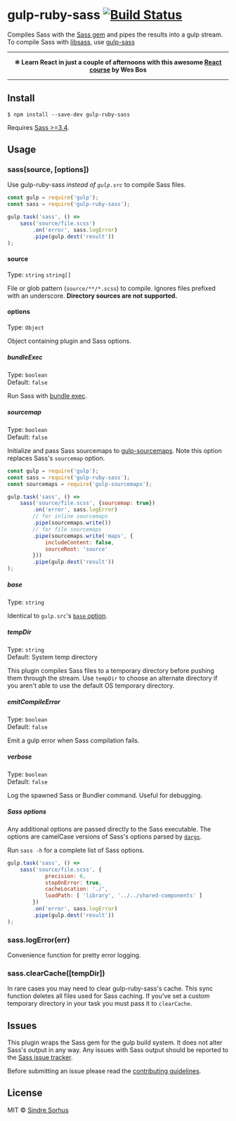 # gulp-ruby-sass [![Build Status](https://travis-ci.org/sindresorhus/gulp-ruby-sass.svg?branch=master)](https://travis-ci.org/sindresorhus/gulp-ruby-sass)

Compiles Sass with the [Sass gem](http://sass-lang.com/install) and pipes the results into a gulp stream.<br>
To compile Sass with [libsass](http://libsass.org/), use [gulp-sass](https://github.com/dlmanning/gulp-sass)


---

<p align="center"><b>⚛ Learn React in just a couple of afternoons with this awesome <a href="https://ReactForBeginners.com/friend/AWESOME">React course</a> by Wes Bos</b></p>

---


## Install

```
$ npm install --save-dev gulp-ruby-sass
```

Requires [Sass >=3.4](http://sass-lang.com/install).


## Usage

### sass(source, [options])

Use gulp-ruby-sass *instead of `gulp.src`* to compile Sass files.

```js
const gulp = require('gulp');
const sass = require('gulp-ruby-sass');

gulp.task('sass', () =>
	sass('source/file.scss')
		.on('error', sass.logError)
		.pipe(gulp.dest('result'))
);
```

#### source

Type: `string` `string[]`

File or glob pattern (`source/**/*.scss`) to compile. Ignores files prefixed with an underscore. **Directory sources are not supported.**

#### options

Type: `Object`

Object containing plugin and Sass options.

##### bundleExec

Type: `boolean`<br>
Default: `false`

Run Sass with [bundle exec](http://gembundler.com/man/bundle-exec.1.html).

##### sourcemap

Type: `boolean`<br>
Default: `false`

Initialize and pass Sass sourcemaps to [gulp-sourcemaps](https://github.com/floridoo/gulp-sourcemaps). Note this option replaces Sass's `sourcemap` option.

```js
const gulp = require('gulp');
const sass = require('gulp-ruby-sass');
const sourcemaps = require('gulp-sourcemaps');

gulp.task('sass', () =>
	sass('source/file.scss', {sourcemap: true})
		.on('error', sass.logError)
		// for inline sourcemaps
		.pipe(sourcemaps.write())
		// for file sourcemaps
		.pipe(sourcemaps.write('maps', {
			includeContent: false,
			sourceRoot: 'source'
		}))
		.pipe(gulp.dest('result'))
);
```

##### base

Type: `string`

Identical to `gulp.src`'s [`base` option](https://github.com/gulpjs/gulp/blob/master/docs/API.md#optionsbase).

##### tempDir

Type: `string`<br>
Default: System temp directory

This plugin compiles Sass files to a temporary directory before pushing them through the stream. Use `tempDir` to choose an alternate directory if you aren't able to use the default OS temporary directory.

##### emitCompileError

Type: `boolean`<br>
Default: `false`

Emit a gulp error when Sass compilation fails.

##### verbose

Type: `boolean`<br>
Default: `false`

Log the spawned Sass or Bundler command. Useful for debugging.

##### Sass options

Any additional options are passed directly to the Sass executable. The options are camelCase versions of Sass's options parsed by [`dargs`](https://github.com/sindresorhus/dargs).

Run `sass -h` for a complete list of Sass options.

```js
gulp.task('sass', () =>
	sass('source/file.scss', {
			precision: 6,
			stopOnError: true,
			cacheLocation: './',
			loadPath: [ 'library', '../../shared-components' ]
		})
		.on('error', sass.logError)
		.pipe(gulp.dest('result'))
);
```

### sass.logError(err)

Convenience function for pretty error logging.

### sass.clearCache([tempDir])

In rare cases you may need to clear gulp-ruby-sass's cache. This sync function deletes all files used for Sass caching. If you've set a custom temporary directory in your task you must pass it to `clearCache`.


## Issues

This plugin wraps the Sass gem for the gulp build system. It does not alter Sass's output in any way. Any issues with Sass output should be reported to the [Sass issue tracker](https://github.com/sass/sass/issues).

Before submitting an issue please read the [contributing guidelines](https://github.com/sindresorhus/gulp-ruby-sass/blob/master/contributing.md).


## License

MIT © [Sindre Sorhus](https://sindresorhus.com)
